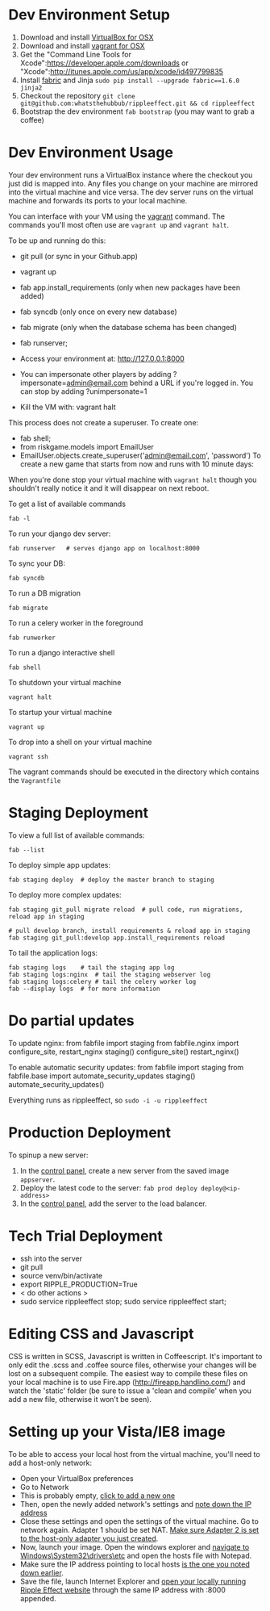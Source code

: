 Dev Environment Setup
=====================
1. Download and install [VirtualBox for OSX](http://download.virtualbox.org/virtualbox/4.2.10/VirtualBox-4.2.10-84104-OSX.dmg)
2. Download and install [vagrant for OSX](http://files.vagrantup.com/packages/67bd4d30f7dbefa7c0abc643599f0244986c38c8/Vagrant.dmg)
3. Get the "Command Line Tools for Xcode":https://developer.apple.com/downloads or "Xcode":http://itunes.apple.com/us/app/xcode/id497799835
3. Install [fabric](http://docs.fabfile.org) and Jinja `sudo pip install --upgrade fabric==1.6.0 jinja2`
4. Checkout the repository `git clone git@github.com:whatsthehubbub/rippleeffect.git && cd rippleeffect`
5. Bootstrap the dev environment `fab bootstrap` (you may want to grab a coffee)

Dev Environment Usage
=====================
Your dev environment runs a VirtualBox instance where the checkout you just did is mapped into. Any files you change on your machine are mirrored into the virtual machine and vice versa. The dev server runs on the virtual machine and forwards its ports to your local machine.

You can interface with your VM using the [vagrant](http://docs.vagrantup.com/v2/getting-started/index.html) command. The commands you'll most often use are `vagrant up` and `vagrant halt`.

To be up and running do this:

* git pull (or sync in your Github.app)
* vagrant up
* fab app.install_requirements (only when new packages have been added)
* fab syncdb (only once on every new database)
* fab migrate (only when the database schema has been changed)
* fab runserver;
* Access your environment at: http://127.0.0.1:8000

* You can impersonate other players by adding ?impersonate=admin@email.com behind a URL if you're logged in. You can stop by adding ?unimpersonate=1

* Kill the VM with: vagrant halt

This process does not create a superuser. To create one:
* fab shell;
* from riskgame.models import EmailUser
* EmailUser.objects.create_superuser('admin@email.com', 'password')
To create a new game that starts from now and runs with 10 minute days:

When you're done stop your virtual machine with `vagrant halt` though you shouldn't really notice it and it will disappear on next reboot.


To get a list of available commands

	fab -l

To run your django dev server:

	fab runserver	# serves django app on localhost:8000

To sync your DB:

	fab syncdb

To run a DB migration

	fab migrate

To run a celery worker in the foreground

	fab runworker

To run a django interactive shell

	fab shell

To shutdown your virtual machine

	vagrant halt

To startup your virtual machine

	vagrant up

To drop into a shell on your virtual machine

	vagrant ssh

The vagrant commands should be executed in the directory which contains the `Vagrantfile`


Staging Deployment
==================
To view a full list of available commands:

    fab --list

To deploy simple app updates:

    fab staging deploy  # deploy the master branch to staging
        
To deploy more complex updates:

    fab staging git_pull migrate reload  # pull code, run migrations, reload app in staging
    
    # pull develop branch, install requirements & reload app in staging
    fab staging git_pull:develop app.install_requirements reload

To tail the application logs:
    
    fab staging logs    # tail the staging app log
    fab staging logs:nginx  # tail the staging webserver log
    fab staging logs:celery # tail the celery worker log
    fab --display logs  # for more information

Do partial updates
==================

To update nginx:
    from fabfile import staging
    from fabfile.nginx import configure_site, restart_nginx
    staging()
    configure_site()
    restart_nginx()

To enable automatic security updates:
    from fabfile import staging
    from fabfile.base import automate_security_updates
    staging()
    automate_security_updates()

Everything runs as rippleeffect, so `sudo -i -u rippleeffect`

Production Deployment
=====================
To spinup a new server:

1. In the [control panel](https://mycloud.rackspace.co.uk/a/alper/#new), create a new server from the saved image `appserver`.
2. Deploy the latest code to the server: `fab prod deploy deploy@<ip-address>`
3. In the [control panel](https://mycloud.rackspace.co.uk/a/alper/load_balancers#rax%3Aload-balancer%2CcloudLoadBalancers%2CLON/60541), add the server to the load balancer.


Tech Trial Deployment
=====================

* ssh into the server
* git pull
* source venv/bin/activate
* export RIPPLE_PRODUCTION=True
* < do other actions >
* sudo service rippleeffect stop; sudo service rippleeffect start;


Editing CSS and Javascript
==========================

CSS is written in SCSS, Javascript is written in Coffeescript. It's important to only edit
the .scss and .coffee source files, otherwise your changes will be lost on a subsequent
compile. The easiest way to compile these files on your local machine is to use
Fire.app (http://fireapp.handlino.com/) and watch the 'static' folder (be sure to issue a
'clean and compile' when you add a new file, otherwise it won't be seen).

Setting up your Vista/IE8 image
===============================

To be able to access your local host from the virtual machine, you'll need to add a host-only network:

* Open your VirtualBox preferences
* Go to Network
* This is probably empty, [click to add a new one](https://dl.dropbox.com/s/zmru0yh2y9vlqj9/2013-04-08_at_17.56.50.png)
* Then, open the newly added network's settings and [note down the IP address](https://dl.dropbox.com/s/qx9y4p865tnpdya/2013-04-08_at_17.58.01.png)
* Close these settings and open the settings of the virtual machine. Go to network again. Adapter 1 should be set NAT. [Make sure Adapter 2 is set to the host-only adapter you just created](https://dl.dropbox.com/s/od48vxbl90jp5wf/2013-04-08_at_18.00.09.png). 
* Now, launch your image. Open the windows explorer and [navigate to Windows\System32\drivers\etc](https://dl.dropbox.com/s/9xnels3daeak2la/2013-04-08_at_18.05.45.png) and open the hosts file with Notepad.
* Make sure the IP address pointing to local hosts [is the one you noted down earlier](https://dl.dropbox.com/s/c5az3cukdhm5e2c/2013-04-08_at_18.06.23%20%281%29.png).
* Save the file, launch Internet Explorer and [open your locally running Ripple Effect website](https://dl.dropbox.com/s/tfwd0iapolxsmn4/2013-04-08_at_18.07.22.png) through the same IP address with :8000 appended.
